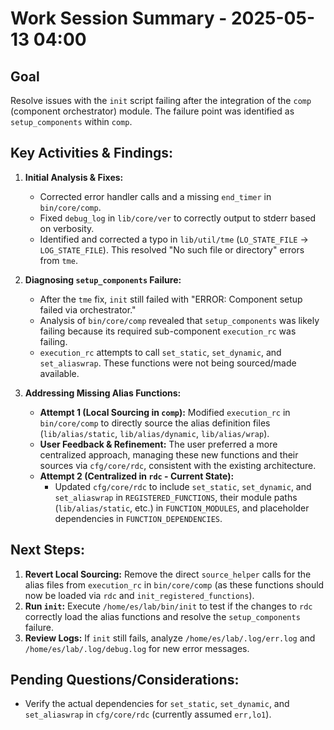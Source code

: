 # Work Session Summary - 2025-05-13 04:00

## Goal
Resolve issues with the `init` script failing after the integration of the `comp` (component orchestrator) module. The failure point was identified as `setup_components` within `comp`.

## Key Activities & Findings:

1.  **Initial Analysis & Fixes:**
    *   Corrected error handler calls and a missing `end_timer` in `bin/core/comp`.
    *   Fixed `debug_log` in `lib/core/ver` to correctly output to stderr based on verbosity.
    *   Identified and corrected a typo in `lib/util/tme` (`LO_STATE_FILE` -> `LOG_STATE_FILE`). This resolved "No such file or directory" errors from `tme`.

2.  **Diagnosing `setup_components` Failure:**
    *   After the `tme` fix, `init` still failed with "ERROR: Component setup failed via orchestrator."
    *   Analysis of `bin/core/comp` revealed that `setup_components` was likely failing because its required sub-component `execution_rc` was failing.
    *   `execution_rc` attempts to call `set_static`, `set_dynamic`, and `set_aliaswrap`. These functions were not being sourced/made available.

3.  **Addressing Missing Alias Functions:**
    *   **Attempt 1 (Local Sourcing in `comp`):** Modified `execution_rc` in `bin/core/comp` to directly source the alias definition files (`lib/alias/static`, `lib/alias/dynamic`, `lib/alias/wrap`).
    *   **User Feedback & Refinement:** The user preferred a more centralized approach, managing these new functions and their sources via `cfg/core/rdc`, consistent with the existing architecture.
    *   **Attempt 2 (Centralized in `rdc` - Current State):**
        *   Updated `cfg/core/rdc` to include `set_static`, `set_dynamic`, and `set_aliaswrap` in `REGISTERED_FUNCTIONS`, their module paths (`lib/alias/static`, etc.) in `FUNCTION_MODULES`, and placeholder dependencies in `FUNCTION_DEPENDENCIES`.

## Next Steps:

1.  **Revert Local Sourcing:** Remove the direct `source_helper` calls for the alias files from `execution_rc` in `bin/core/comp` (as these functions should now be loaded via `rdc` and `init_registered_functions`).
2.  **Run `init`:** Execute `/home/es/lab/bin/init` to test if the changes to `rdc` correctly load the alias functions and resolve the `setup_components` failure.
3.  **Review Logs:** If `init` still fails, analyze `/home/es/lab/.log/err.log` and `/home/es/lab/.log/debug.log` for new error messages.

## Pending Questions/Considerations:
*   Verify the actual dependencies for `set_static`, `set_dynamic`, and `set_aliaswrap` in `cfg/core/rdc` (currently assumed `err,lo1`).
